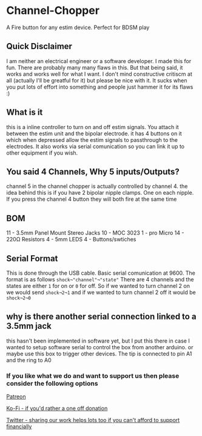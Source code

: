 # Channel-Chopper
A Fire button for any estim device. Perfect for BDSM play 

## Quick Disclaimer
I am neither an electrical engineer or a software developer. I made this for fun. There are probably many many flaws in this. But that being said, it works and works well for what I want. I don't mind constructive critiscm at all (actually I'll be greatful for it) but please be nice with it. It sucks when you put lots of effort into something and people just hammer it for its flaws :)

## What is it
this is a inline controller to turn on and off estim signals. You attach it between the estim unit and the bipolar electrode. it has 4 buttons on it which when depressed allow the estim signals to passthrough to the electrodes. It also works via serial comunication so you can link it up to other equipment if you wish. 

## You said 4 Channels, Why 5 inputs/Outputs?
channel 5 in the channel chopper is actually controlled by channel 4. the idea behind this is if you have 2 bipolar nipple clamps. One on each nipple. If you press the channel 4 button they will both fire at the same time

## BOM
11 - 3.5mm Panel Mount Stereo Jacks
10 - MOC 3023
1 - pro Micro
14 - 220Ω Resistors
4 - 5mm LEDS
4 - Buttons/swtiches

## Serial Format
This is done through the USB cable. Basic serial comunication at 9600. The format is as follows
`shock¬"channel"¬"state"`
There are 4 channels and the states are either `1` for on or `0` for off. So if we wanted to turn channel 2 on we would send
`shock¬2¬1`
and if we wanted to turn channel 2 off it would be 
`shock¬2¬0`

## why is there another serial connection linked to a 3.5mm jack
this hasn't been implemented in software yet, but I put this there in case I wanted to setup software serial to control the box from another arduino. or maybe use this box to trigger other devices. The tip is connected to pin A1 and the ring to A0

### If you like what we do and want to support us then please consider the following options
[Patreon](https://www.patreon.com/deviantdesigns)

[Ko-Fi - if you'd rather a one off donation](Ko-fi.com/deviantdesigns)

[Twitter - sharing our work helps lots too if you can't afford to support financially](https://twitter.com/_DeviantDesigns)
